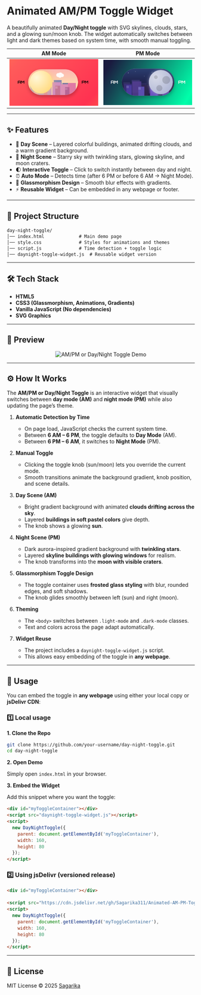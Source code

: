 # Animated AM/PM Toggle Widget

A beautifully animated **Day/Night toggle** with SVG skylines, clouds, stars, and a glowing sun/moon knob.
The widget automatically switches between light and dark themes based on system time, with smooth manual toggling.

 AM Mode  |  PM Mode  
:-------------------------:|:-------------------------:  
<img src="./Screenshot (2).png" width="600"/> | <img src="./Screenshot (1).png" width="600"/> 
---

## ✨ Features

* 🌇 **Day Scene** – Layered colorful buildings, animated drifting clouds, and a warm gradient background.
* 🌃 **Night Scene** – Starry sky with twinkling stars, glowing skyline, and moon craters.
* 🌓 **Interactive Toggle** – Click to switch instantly between day and night.
* ⏰ **Auto Mode** – Detects time (after 6 PM or before 6 AM → Night Mode).
* 🎨 **Glassmorphism Design** – Smooth blur effects with gradients.
* ⚡ **Reusable Widget** – Can be embedded in any webpage or footer.

---

## 📂 Project Structure

```
day-night-toggle/
│── index.html             # Main demo page
│── style.css              # Styles for animations and themes
│── script.js              # Time detection + toggle logic
│── daynight-toggle-widget.js  # Reusable widget version
```

---

## 🛠 Tech Stack

* **HTML5**
* **CSS3 (Glassmorphism, Animations, Gradients)**
* **Vanilla JavaScript (No dependencies)**
* **SVG Graphics**

---

## 📸 Preview

<p align="center">  
  <img src="./Preview.gif" alt="AM/PM or Day/Night Toggle Demo" width="600"/>  
</p>  

---

## ⚙️ How It Works

The **AM/PM or Day/Night Toggle** is an interactive widget that visually switches between **day mode (AM)** and **night mode (PM)** while also updating the page’s theme.

1. **Automatic Detection by Time**

   * On page load, JavaScript checks the current system time.
   * Between **6 AM – 6 PM**, the toggle defaults to **Day Mode** (AM).
   * Between **6 PM – 6 AM**, it switches to **Night Mode** (PM).

2. **Manual Toggle**

   * Clicking the toggle knob (sun/moon) lets you override the current mode.
   * Smooth transitions animate the background gradient, knob position, and scene details.

3. **Day Scene (AM)**

   * Bright gradient background with animated **clouds drifting across the sky**.
   * Layered **buildings in soft pastel colors** give depth.
   * The knob shows a glowing **sun**.

4. **Night Scene (PM)**

   * Dark aurora-inspired gradient background with **twinkling stars**.
   * Layered **skyline buildings with glowing windows** for realism.
   * The knob transforms into the **moon with visible craters**.

5. **Glassmorphism Toggle Design**

   * The toggle container uses **frosted glass styling** with blur, rounded edges, and soft shadows.
   * The knob glides smoothly between left (sun) and right (moon).

6. **Theming**

   * The `<body>` switches between `.light-mode` and `.dark-mode` classes.
   * Text and colors across the page adapt automatically.

7. **Widget Reuse**

   * The project includes a `daynight-toggle-widget.js` script.
   * This allows easy embedding of the toggle in **any webpage**.

---

## 🚀 Usage

You can embed the toggle in **any webpage** using either your local copy or **jsDelivr CDN**:

### 1️⃣ Local usage

**1. Clone the Repo**

```bash
git clone https://github.com/your-username/day-night-toggle.git
cd day-night-toggle
```

**2. Open Demo**

Simply open `index.html` in your browser.


**3. Embed the Widget**

Add this snippet where you want the toggle:

```html
<div id="myToggleContainer"></div>
<script src="daynight-toggle-widget.js"></script>
<script>
  new DayNightToggle({
    parent: document.getElementById('myToggleContainer'),
    width: 160,
    height: 80
  });
</script>
```
### 2️⃣ Using jsDelivr (versioned release)

```html
<div id="myToggleContainer"></div>

<script src="https://cdn.jsdelivr.net/gh/Sagarika311/Animated-AM-PM-Toggle@v1.0.0/daynight-toggle-widget.js"></script>
<script>
  new DayNightToggle({
    parent: document.getElementById('myToggleContainer'),
    width: 160,
    height: 80
  });
</script>
```

---

## 📜 License

MIT License © 2025 [Sagarika](https://github.com/Sagarika311)
